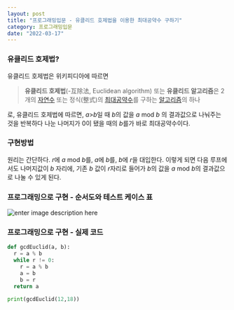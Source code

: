 ```yaml
---
layout: post
title: "프로그래밍입문 - 유클리드 호제법을 이용한 최대공약수 구하기"
category: 프로그래밍입문
date: "2022-03-17"
---
```


### 유클리드 호제법?

유클리드 호제법은 위키피디아에 따르면

> **유클리드 호제법**(-互除法, Euclidean algorithm) 또는 **유클리드 알고리즘**은 2개의 [자연수](https://ko.wikipedia.org/wiki/%EC%9E%90%EC%97%B0%EC%88%98  "자연수") 또는 정식(整式)의 [최대공약수](https://ko.wikipedia.org/wiki/%EC%B5%9C%EB%8C%80%EA%B3%B5%EC%95%BD%EC%88%98  "최대공약수")를 구하는 [알고리즘](https://ko.wikipedia.org/wiki/%EC%95%8C%EA%B3%A0%EB%A6%AC%EC%A6%98  "알고리즘")의 하나

로, 유클리드 호제법에 따르면, $a$>$b$일 때 $b$의 값을 $a$ mod $b$ 의 결과값으로 나눠주는 것을 반복하다 나눈 나머지가 0이 됐을 때의 $b$를가 바로 최대공약수이다.
### 구현방법
원리는 간단하다. $r$에 $a$ mod $b$를, $a$에 $b$를, $b$에 $r$을  대입한다. 이렇게 되면 다음 루프에서도 나머지값이 $b$ 자리에, 기존 $b$ 값이 $r$자리로 들어가 $b$의 값을 $a$ mod $b$의 결과값으로 나눌 수 있게 된다.
### 프로그래밍으로 구현 - 순서도와 테스트 케이스 표
![enter image description here](https://lh3.googleusercontent.com/pw/AM-JKLXzt8QvZl12BSq7JKR0ZF5RQrisCk8SRDoZTA6wr-_lsTZ4Y95d09YIfjnLFMbBw4C8jPuMsnZdRKZAtPFe5VkytQeRCIQ5j_X7Vhu_l5xNgAZnZ-xEY8zL_qc_ORWdnRLpBzOcg3YLq5Dqj7rLi0n_Vw=w1117-h680-no?authuser=0)
### 프로그래밍으로 구현 - 실제 코드
```python
def gcdEuclid(a, b):
  r = a % b
  while r != 0:
    r = a % b
    a = b
    b = r
  return a

print(gcdEuclid(12,18))
```